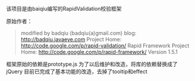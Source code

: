 
该项目是由baiqiu编写的RapidValidation校验框架

原始作者：
>modified by badqiu (badqiu(a)gmail.com)
>blog: http://badqiu.javaeye.com
>Project Home: http://code.google.com/p/rapid-validation/
>Rapid Framework Project Home: http://code.google.com/p/rapid-framework/
>Version 1.5.1

框架原始的依赖是prototype.js
为了以后维护和改造，将库的依赖替换成了jQuery
目前已完成了基本功能的改造，去掉了tooltip和effect


